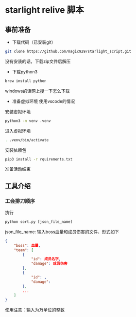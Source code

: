 # starlight relive 脚本
## 事前准备
- 下载代码（已安装git）
```bash
git clone https://github.com/magic929/starlight_script.git
```

没有安装的话，下载zip文件后解压
- 下载python3
```bash
brew install python
```

windows的话网上搜一下怎么下载
- 准备虚拟环境
使用vscode的情况  

安装虚拟环境
```bash
python3 -m venv .venv
```

进入虚拟环境
```bash
. .venv/bin/activate
```

安装依赖包
```bash
pip3 install -r rquirements.txt
```

准备活动结束
## 工具介绍
### 工会排刀顺序
执行
```python
python sort.py [json_file_name]
```

json_file_name: 输入boss血量和成员伤害的文件，形式如下

```json
{
    "boss": 血量,
    "team": [
        {
            "id": 成员名字,
            "damage": 成员伤害
        },
        {
            "id": ,
            "damage":
        },
        ...
    ]
}
```

使用注意：输入为万单位的整数
